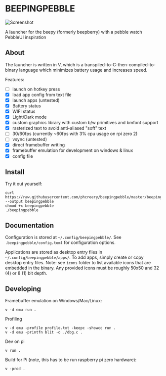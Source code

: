 # BEEPINGPEBBLE

![Screenshot](doc/image.png)

A launcher for the beepy (formerly beepberry) with a pebble watch PebbleUI inspiration

## About

The launcher is written in V, which is a transpiled-to-C-then-compiled-to-binary language which minimizes battery usage and increases speed.

Features:

- [ ] launch on hotkey press
- [x] load app config from text file
- [x] launch apps (untested)
- [x] Battery status
- [x] WIFI status
- [x] Light/Dark mode
- [x] custom graphics library with custom b/w primitives and bmfont support
- [x] rasterized text to avoid anti-aliased "soft" text
- [ ] 30/60fps (currently ~60fps with 3% cpu usage on rpi zero 2)
- [ ] vsync (untested)
- [x] direct framebuffer writing
- [x] framebuffer emulation for development on windows & linux
- [x] config file

## Install

Try it out yourself:

```
curl https://raw.githubusercontent.com/phcreery/beepingpebble/master/beepingpebble --output beepingpebble
chmod +x beepingpebble
./beepingpebble
```

## Documentation

Configuration is stored at `~/.config/beepingpebble/`. See `.beepingpebble/config.toml` for configuration options.

Applications are stored as desktop entry files in `~/.config/beepingpebble/apps/`. To add apps, simply create or copy desktop entry files. Note: see `icons` folder to list available icons that are embedded in the binary. Any provided icons must be roughly 50x50 and 32 (4) or 8 (1) bit depth.

## Developing

Framebuffer emulation on Windows/Mac/Linux:

```
v -d emu run .
```

Profiling

```
v -d emu -profile profile.txt -keepc -showcc run .
v -d emu -printfn blit -o ./dbg.c .
```

Dev on pi

```
v run .
```

Build for Pi (note, this has to be run raspberry pi zero hardware):

```
v -prod .
```
